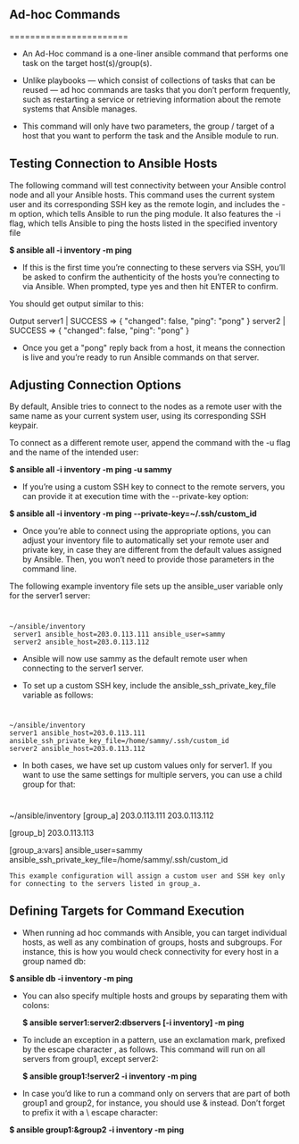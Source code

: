 ## **Ad-hoc Commands**
=======================

- An Ad-Hoc command is a one-liner ansible command that performs one task on the target host(s)/group(s).

- Unlike playbooks — which consist of collections of tasks that can be reused — ad hoc commands are tasks that you don’t perform frequently, such as restarting a service or retrieving information about the remote systems that Ansible manages.

- This command will only have two parameters,
        the group / target of a host that you want to perform the task and
        the Ansible module to run.

## Testing Connection to Ansible Hosts
The following command will test connectivity between your Ansible control node and all your Ansible hosts. This command uses the current system user and its corresponding SSH key as the remote login, and includes the -m option, which tells Ansible to run the ping module. It also features the -i flag, which tells Ansible to ping the hosts listed in the specified inventory file

  **$ ansible all -i inventory -m ping**

- If this is the first time you’re connecting to these servers via SSH, you’ll be asked to confirm the authenticity of the hosts you’re connecting to via Ansible. When prompted, type yes and then hit ENTER to confirm.

You should get output similar to this:

Output
server1 | SUCCESS => {
    "changed": false,
    "ping": "pong"
}
server2 | SUCCESS => {
    "changed": false,
    "ping": "pong"
}

- Once you get a "pong" reply back from a host, it means the connection is live and you’re ready to run Ansible commands on that server.

## Adjusting Connection Options
By default, Ansible tries to connect to the nodes as a remote user with the same name as your current system user, using its corresponding SSH keypair.

To connect as a different remote user, append the command with the -u flag and the name of the intended user:

  **$ ansible all -i inventory -m ping -u sammy**

- If you’re using a custom SSH key to connect to the remote servers, you can provide it at execution time with the --private-key option:

 **$ ansible all -i inventory -m ping --private-key=~/.ssh/custom_id**

- Once you’re able to connect using the appropriate options, you can adjust your inventory file to automatically set your remote user and private key, in case they are different from the default values assigned by Ansible. Then, you won’t need to provide those parameters in the command line.

The following example inventory file sets up the ansible_user variable only for the server1 server:
#
    ~/ansible/inventory
     server1 ansible_host=203.0.113.111 ansible_user=sammy
     server2 ansible_host=203.0.113.112

- Ansible will now use sammy as the default remote user when connecting to the server1 server.

- To set up a custom SSH key, include the ansible_ssh_private_key_file variable as follows:
#
    ~/ansible/inventory
    server1 ansible_host=203.0.113.111 ansible_ssh_private_key_file=/home/sammy/.ssh/custom_id
    server2 ansible_host=203.0.113.112

- In both cases, we have set up custom values only for server1. If you want to use the same settings for multiple servers, you can use a child group for that:
#
   ~/ansible/inventory
   [group_a]
   203.0.113.111
   203.0.113.112

   [group_b]
   203.0.113.113

   [group_a:vars]
   ansible_user=sammy
   ansible_ssh_private_key_file=/home/sammy/.ssh/custom_id

    This example configuration will assign a custom user and SSH key only for connecting to the servers listed in group_a.

## Defining Targets for Command Execution
- When running ad hoc commands with Ansible, you can target individual hosts, as well as any combination of groups, hosts and subgroups. For instance, this is how you would check connectivity for every host in a group named db:

 **$ ansible db -i inventory -m ping**

- You can also specify multiple hosts and groups by separating them with colons:

  **$ ansible server1:server2:dbservers [-i inventory] -m ping**

- To include an exception in a pattern, use an exclamation mark, prefixed by the escape character \, as follows. This command will run on all servers from group1, except server2:

  **$ ansible group1:\!server2 -i inventory -m ping**

- In case you’d like to run a command only on servers that are part of both group1 and group2, for instance, you should use & instead. Don’t forget to prefix it with a \ escape character:

 **$ ansible group1:\&group2 -i inventory -m ping**

